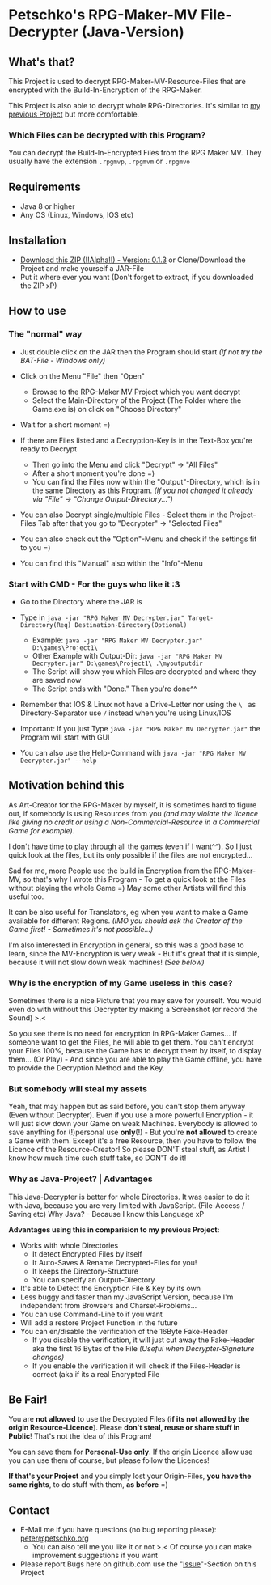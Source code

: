 # Petschko's RPG-Maker-MV File-Decrypter (Java-Version)

## What's that?
This Project is used to decrypt RPG-Maker-MV-Resource-Files that are encrypted with the Build-In-Encryption of the RPG-Maker.

This Project is also able to decrypt whole RPG-Directories. It's similar to [my previous Project](https://github.com/Petschko/RPG-Maker-MV-Decrypter) but more comfortable.

### Which Files can be decrypted with this Program?
You can decrypt the Build-In-Encrypted Files from the RPG Maker MV. They usually have the extension `.rpgmvp`, `.rpgmvm` or `.rpgmvo`

## Requirements
- Java 8 or higher
- Any OS (Linux, Windows, IOS etc)

## Installation
- [Download this ZIP (!!Alpha!!) - Version: 0.1.3](https://github.com/Petschko/Java-RPG-Maker-MV-Decrypter/releases/download/v0.1.3-alpha/RPG_Maker_MV_Decrypter_jar_0.1.3.zip) or Clone/Download the Project and make yourself a JAR-File
- Put it where ever you want (Don't forget to extract, if you downloaded the ZIP xP)

## How to use
### The "normal" way
- Just double click on the JAR then the Program should start *(If not try the BAT-File - Windows only)*
- Click on the Menu "File" then "Open"
  - Browse to the RPG-Maker MV Project which you want decrypt
  - Select the Main-Directory of the Project (The Folder where the Game.exe is) on click on "Choose Directory"
- Wait for a short moment =)
- If there are Files listed and a Decryption-Key is in the Text-Box you're ready to Decrypt
  - Then go into the Menu and click "Decrypt" -> "All Files"
  - After a short moment you're done =)
  - You can find the Files now within the "Output"-Directory, which is in the same Directory as this Program. *(If you not changed it already via "File" -> "Change Output-Directory...")*

- You can also Decrypt single/multiple Files - Select them in the Project-Files Tab after that you go to "Decrypter" -> "Selected Files"
- You can also check out the "Option"-Menu and check if the settings fit to you =)
- You can find this "Manual" also within the "Info"-Menu

### Start with CMD - For the guys who like it :3
- Go to the Directory where the JAR is
- Type in `java -jar "RPG Maker MV Decrypter.jar" Target-Directory(Req) Destination-Directory(Optional)`
  - Example: `java -jar "RPG Maker MV Decrypter.jar" D:\games\Project1\`
  - Other Example with Output-Dir: `java -jar "RPG Maker MV Decrypter.jar" D:\games\Project1\ .\myoutputdir`
  - The Script will show you which Files are decrypted and where they are saved now
  - The Script ends with "Done." Then you're done^^

- Remember that IOS & Linux not have a Drive-Letter nor using the `\ ` as Directory-Separator use `/` instead when you're using Linux/IOS
- Important: If you just Type `java -jar "RPG Maker MV Decrypter.jar"` the Program will start with GUI
- You can also use the Help-Command with `java -jar "RPG Maker MV Decrypter.jar" --help`

## Motivation behind this
As Art-Creator for the RPG-Maker by myself, it is sometimes hard to figure out, if somebody is using Resources from you *(and may violate the licence like giving no credit or using a Non-Commercial-Resource in a Commercial Game for example)*.

I don't have time to play through all the games (even if I want^^). So I just quick look at the files, but its only possible if the files are not encrypted...

Sad for me, more People use the build in Encryption from the RPG-Maker-MV, so that's why I wrote this Program - To get a quick look at the Files without playing the whole Game =) May some other Artists will find this useful too.

It can be also useful for Translators, eg when you want to make a Game available for different Regions. *(IMO you should ask the Creator of the Game first! - Sometimes it's not possible...)* 

I'm also interested in Encryption in general, so this was a good base to learn, since the MV-Encryption is very weak - But it's great that it is simple, because it will not slow down weak machines! *(See below)*

### Why is the encryption of my Game useless in this case?
Sometimes there is a nice Picture that you may save for yourself. You would even do with without this Decrypter by making a Screenshot (or record the Sound) >.<

So you see there is no need for encryption in RPG-Maker Games... If someone want to get the Files, he will able to get them.
You can't encrypt your Files 100%, because the Game has to decrypt them by itself, to display them... (Or Play) - And since you are able to play the Game offline, you have to provide the Decryption Method and the Key. 

### But somebody will steal my assets
Yeah, that may happen but as said before, you can't stop them anyway (Even without Decrypter). Even if you use a more powerful Encryption - it will just slow down your Game on weak Machines.
Everybody is allowed to save anything for (!)personal use **only**(!) - But you're **not allowed** to create a Game with them. Except it's a free Resource, then you have to follow the Licence of the Resource-Creator! 
So please DON'T steal stuff, as Artist I know how much time such stuff take, so DON'T do it! 

### Why as Java-Project? | Advantages
This Java-Decrypter is better for whole Directories. It was easier to do it with Java, because you are very limited with JavaScript. (File-Access / Saving etc)
Why Java? - Because I know this Language xP

**Advantages using this in comparision to my previous Project:**
- Works with whole Directories
  - It detect Encrypted Files by itself
  - It Auto-Saves & Rename Decrypted-Files for you!
  - It keeps the Directory-Structure
  - You can specify an Output-Directory
- It's able to Detect the Encryption File & Key by its own
- Less buggy and faster than my JavaScript Version, because I'm independent from Browsers and Charset-Problems...
- You can use Command-Line to if you want
- Will add a restore Project Function in the future
- You can en/disable the verification of the 16Byte Fake-Header
  - If you disable the verification, it will just cut away the Fake-Header aka the first 16 Bytes of the File *(Useful when Decrypter-Signature changes)*
  - If you enable the verification it will check if the Files-Header is correct (aka if its a real Encrypted File

## Be Fair!
You are **not allowed** to use the Decrypted Files (**if its not allowed by the origin Resource-Licence**).
Please **don't steal, reuse or share stuff in Public**! That's not the idea of this Program!

You can save them for **Personal-Use only**. If the origin Licence allow use you can use them of course, but please follow the Licences!

**If that's your Project** and you simply lost your Origin-Files, **you have the same rights**, to do stuff with them, **as before** =)

## Contact
- E-Mail me if you have questions (no bug reporting please): peter@petschko.org
  - You can also tell me you like it or not >.< Of course you can make improvement suggestions if you want
- Please report Bugs here on github.com use the "[Issue](https://github.com/Petschko/Java-RPG-Maker-MV-Decrypter/issues)"-Section on this Project
